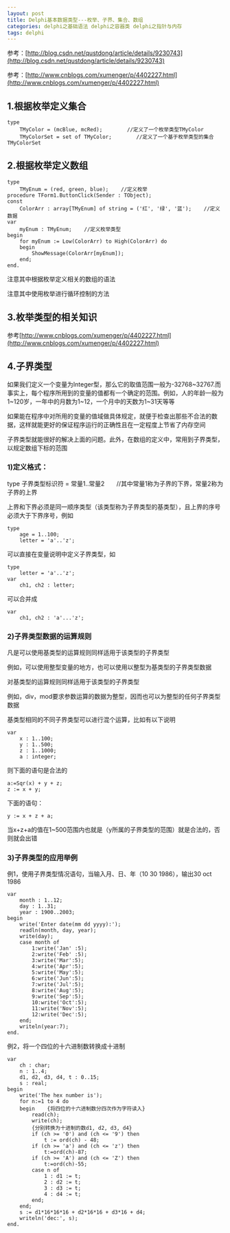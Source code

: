 ```yaml
---
layout: post
title: Delphi基本数据类型---枚举、子界、集合、数组
categories: delphi之基础语法 delphi之容器类 delphi之指针与内存
tags: delphi
---
```



参考：[http://blog.csdn.net/qustdong/article/details/9230743](http://blog.csdn.net/qustdong/article/details/9230743)

参考：[http://www.cnblogs.com/xumenger/p/4402227.html](http://www.cnblogs.com/xumenger/p/4402227.html)
 

## 1.根据枚举定义集合

    type
        TMyColor = (mcBlue, mcRed);        //定义了一个枚举类型TMyColor
        TMyColorSet = set of TMyColor;        //定义了一个基于枚举类型的集合TMyColorSet

## 2.根据枚举定义数组

    type  
        TMyEnum = (red, green, blue);    //定义枚举
    procedure TForm1.ButtonClick(Sender : TObject);
    const
        ColorArr : array[TMyEnum] of string = ('红', '绿', '蓝');    //定义数据
    var
        myEnum : TMyEnum;    //定义枚举类型
    begin
        for myEnum := Low(ColorArr) to High(ColorArr) do
        begin
            ShowMessage(ColorArr[myEnum]);
        end;
    end.

注意其中根据枚举定义相关的数组的语法

注意其中使用枚举进行循环控制的方法

## 3.枚举类型的相关知识

参考[http://www.cnblogs.com/xumenger/p/4402227.html](http://www.cnblogs.com/xumenger/p/4402227.html)

## 4.子界类型

如果我们定义一个变量为Integer型，那么它的取值范围一般为-32768~32767.而事实上，每个程序所用到的变量的值都有一个确定的范围。例如，人的年龄一般为1~120岁，一年中的月数为1~12，一个月中的天数为1~31天等等

如果能在程序中对所用的变量的值域做具体规定，就便于检查出那些不合法的数据，这样就能更好的保证程序运行的正确性且在一定程度上节省了内存空间

子界类型就能很好的解决上面的问题。此外，在数组的定义中，常用到子界类型，以规定数组下标的范围

### 1)定义格式：

type 子界类型标识符 = 常量1..常量2　　//其中常量1称为子界的下界，常量2称为子界的上界

上界和下界必须是同一顺序类型（该类型称为子界类型的基类型），且上界的序号必须大于下界序号，例如

    type
        age = 1..100;
        letter = 'a'..'z';

可以直接在变量说明中定义子界类型，如

    type 
        letter = 'a'..'z';
    var
        ch1, ch2 : letter;

可以合并成

    var
        ch1, ch2 : 'a'...'z';

### 2)子界类型数据的运算规则

凡是可以使用基类型的运算规则同样适用于该类型的子界类型

例如，可以使用整型变量的地方，也可以使用以整型为基类型的子界类型数据

对基类型的运算规则同样适用于该类型的子界类型

例如，div，mod要求参数运算的数据为整型，因而也可以为整型的任何子界类型数据

基类型相同的不同子界类型可以进行混个运算，比如有以下说明

    var
        x : 1..100;
        y : 1..500;
        z : 1..1000;
        a : integer;

则下面的语句是合法的

    a:=Sqr(x) + y + z;
    z := x + y;

下面的语句：

    y := x + z + a;

当x+z+a的值在1~500范围内也就是（y所属的子界类型的范围）就是合法的，否则就会出错

### 3)子界类型的应用举例

例1，使用子界类型情况语句，当输入月、日、年（10 30 1986），输出30 oct 1986

    var
        month : 1..12;
        day : 1..31;
        year : 1900..2003;
    begin
        write('Enter date(mm dd yyyy):');
        readln(month, day, year);
        write(day);
        case month of
            1:write('Jan' :5);
            2:write('Feb' :5);
            3:write('Mar':5);  
            4:write('Apr':5);  
            5:write('May':5);  
            6:write('Jun':5);  
            7:write('Jul':5);  
            8:write('Aug':5);  
            9:write('Sep':5);  
            10:write('Oct':5);  
            11:write('Nov':5);  
            12:write('Dec':5);  
        end; 
        writeln(year:7);
    end.

例2，将一个四位的十六进制数转换成十进制

    var
        ch : char;
        n : 1..4;
        d1, d2, d3, d4, t : 0..15;
        s : real;
    begin
        write('The hex number is');
        for n:=1 to 4 do
        begin    {将四位的十六进制数分四次作为字符读入}
            read(ch);
            write(ch);
            {分别转换为十进制的数d1, d2, d3, d4}
            if (ch >= '0') and (ch <= '9') then
                t := ord(ch) - 48;
            if (ch >= 'a') and (ch <= 'z') then
                t:=ord(ch)-87;
            if (ch >= 'A') and (ch <= 'Z') then
                t:=ord(ch)-55;
            case n of
                1 : d1 := t;
                2 : d2 := t;
                3 : d3 := t;
                4 : d4 := t;
            end;
        end;
        s := d1*16*16*16 + d2*16*16 + d3*16 + d4;
        writeln('dec:', s);
    end.